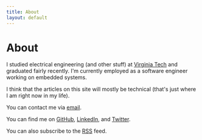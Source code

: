 ```yaml
---
title: About
layout: default
---
```


# About

I studied electrical engineering (and other stuff) at [Virginia Tech](http://vt.edu) and graduated fairly recently.
I'm currently employed as a software engineer working on embedded systems.

I think that the articles on this site will mostly be technical (that's just where I am right now in my life).

You can contact me via [email](mailto:alxlit@alxlit.name).

You can find me on
[GitHub](http://github.com/alxlit),
[LinkedIn](http://linkedin.com/in/alxlit), and 
[Twitter](http://twitter.com/alxlit).

You can also subscribe to the [RSS](/feed.xml) feed.
 
